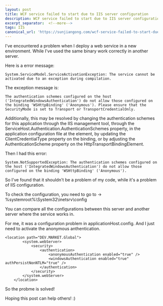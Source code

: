 ```yaml
---
layout: post
title: WCF service failed to start due to IIS server configuration
description: WCF service failed to start due to IIS server configuration
excerpt_separator:  <!--more-->
tags: IIS
canonical_url: 'https://sunjiangong.com/wcf-service-failed-to-start-due-to-iis-server-configuration/'
---
```



I've encountered a problem when I deploy a web service in a new environment. While I've used the same binary work correctly in another server.


Here is a error message:

```batch
System.ServiceModel.ServiceActivationException: The service cannot be activated due to an exception during compilation. 
```

<!--more-->

The exception message is: 

```batch
The authentication schemes configured on the host ('IntegratedWindowsAuthentication') do not allow those configured on the binding 'WSHttpBinding' ('Anonymous'). Please ensure that the SecurityMode is set to Transport or TransportCredentialOnly.
```

Additionally, this may be resolved by changing the authentication schemes for this application through the IIS management tool, through the ServiceHost.Authentication.AuthenticationSchemes property, in the application configuration file at the <serviceAuthenticationManager> element, by updating the ClientCredentialType property on the binding, or by adjusting the AuthenticationScheme property on the HttpTransportBindingElement.

Then I had this error:

```batch
System.NotSupportedException: The authentication schemes configured on the host ('IntegratedWindowsAuthentication') do not allow those configured on the binding 'WSHttpBinding' ('Anonymous'). 
```

So I've found that it shouldn't be a problem of my code, while it's a problem of IIS configuration.


To check the configuration, you need to go to -> %systemroot%\System32\inetsrv\config

You can compare all the configurations between this server and another server where the service works in.

For me, it was a configuration problem in applicationHost.config. And I just need to activate the anonymous anthentication.

```batch
<location path="DEV.MARKET.Global">
        <system.webServer>
            <security>
                <authentication>
                    <anonymousAuthentication enabled="true" />
                    <windowsAuthentication enabled="true" authPersistNonNTLM="true" />
                </authentication>
            </security>
        </system.webServer>
    </location>
```

So the probme is solved!

Hoping this post can help others! :)
